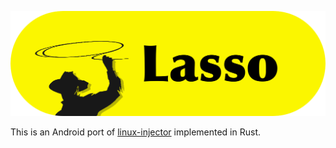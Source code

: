 ![img](assets/banner.png)

This is an Android port of [linux-injector](https://github.com/namazso/linux_injector) implemented in Rust.

